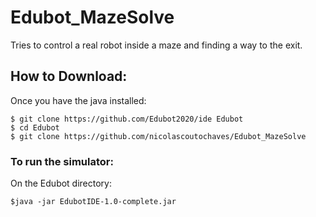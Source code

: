 # Edubot_MazeSolve
Tries to control a real robot inside a maze and finding a way to the exit.

## How to Download:

Once you have the java installed:

 ```$ git clone https://github.com/Edubot2020/ide Edubot ``` <br>
 ```$ cd Edubot ``` <br>
 ```$ git clone https://github.com/nicolascoutochaves/Edubot_MazeSolve ```

### To run the simulator:

On the Edubot directory:

```$java -jar EdubotIDE-1.0-complete.jar```
